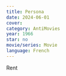 ```yaml
---
title: Persona
date: 2024-06-01
cover: 
category: AntiMovies
year: 1966
star: no
movie/series: Movie
language: French
---
```

Rent



